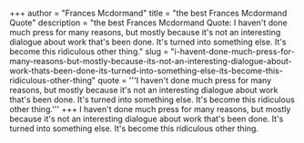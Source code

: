 +++
author = "Frances Mcdormand"
title = "the best Frances Mcdormand Quote"
description = "the best Frances Mcdormand Quote: I haven't done much press for many reasons, but mostly because it's not an interesting dialogue about work that's been done. It's turned into something else. It's become this ridiculous other thing."
slug = "i-havent-done-much-press-for-many-reasons-but-mostly-because-its-not-an-interesting-dialogue-about-work-thats-been-done-its-turned-into-something-else-its-become-this-ridiculous-other-thing"
quote = '''I haven't done much press for many reasons, but mostly because it's not an interesting dialogue about work that's been done. It's turned into something else. It's become this ridiculous other thing.'''
+++
I haven't done much press for many reasons, but mostly because it's not an interesting dialogue about work that's been done. It's turned into something else. It's become this ridiculous other thing.
